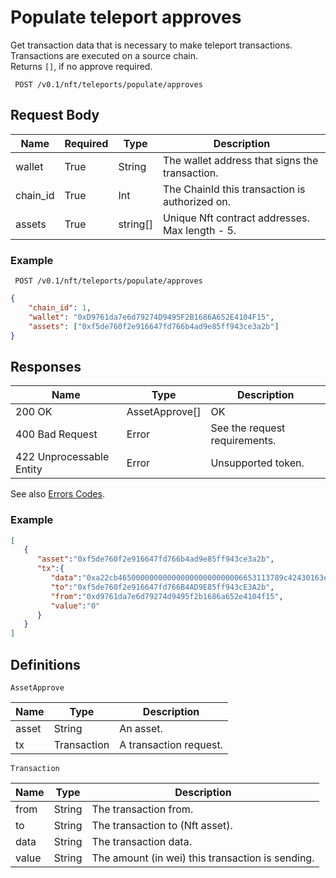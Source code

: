 # Populate teleport approves

Get transaction data that is necessary to make teleport transactions.  
Transactions are executed on a source chain.  
Returns `[]`, if no approve required.

```
 POST /v0.1/nft/teleports/populate/approves
```

## Request Body

Name              | Required | Type     | Description
------------------|----------|----------|-----------------
wallet            | True     | String   | The wallet address that signs the transaction.
chain_id          | True     | Int      | The ChainId this transaction is authorized on.
assets            | True     | string[] | Unique Nft contract addresses. Max length - 5.

### Example
```
 POST /v0.1/nft/teleports/populate/approves
```

```json
{
    "chain_id": 1,
    "wallet": "0xD9761da7e6d79274D9495F2B1686A652E4104F15",
    "assets": ["0xf5de760f2e916647fd766b4ad9e85ff943ce3a2b"]
}
```

## Responses
Name            | Type           | Description
----------------|----------------|------
200 OK          | AssetApprove[] | OK
400 Bad Request | Error          | See the request requirements.
422 Unprocessable Entity | Error | Unsupported token.

See also [Errors Codes](errors.md).

### Example
```json
[
   {
      "asset":"0xf5de760f2e916647fd766b4ad9e85ff943ce3a2b",
      "tx":{
         "data":"0xa22cb4650000000000000000000000006653113789c42430163e20318624ef12b137f4660000000000000000000000000000000000000000000000000000000000000001",
         "to":"0xf5de760f2e916647fd766B4AD9E85ff943cE3A2b",
         "from":"0xd9761da7e6d79274d9495f2b1686a652e4104f15",
         "value":"0"
      }
   }
]
```

## Definitions

`AssetApprove`

Name  | Type        | Description
------|-------------|-----------------------
asset | String      | An asset.
tx    | Transaction | A transaction request.

`Transaction`

Name  | Type   | Description
------|--------|-----
from  | String | The transaction from.
to    | String | The transaction to (Nft asset).
data  | String | The transaction data.
value | String | The amount (in wei) this transaction is sending.
